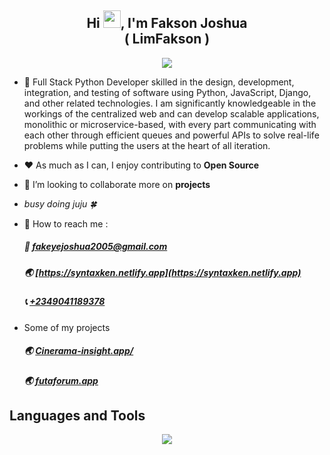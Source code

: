 <!-- _busy doing juju 🍀_
 
 my shrine is all-encompassing; so come, let's do juju together!

- to find me anywhere, just search for **opensaucerer**
- i create open tools people can use in their everyday life
- i try to advocate for more open-source development
- i'm currently experimenting with [these exciting ideas](https://abbrefy.xyz/projects)
- i'm probably giving *Rust* and *Julia* a run for my money
- i'm open to talking about anything and everything

[my résumé resides here](https://abbrefy.xyz/resumeng) -->





<h2 align="center">Hi <img src="https://media.giphy.com/media/hvRJCLFzcasrR4ia7z/giphy.gif" width="28">, I'm Fakson Joshua <br/> ( LimFakson ) <br/> </h2>

<p align="center">
  <a href="https://github.com/DenverCoder1/readme-typing-svg"><img src="https://readme-typing-svg.herokuapp.com?lines=Software+Engineer;Back+End+Engineer;Open%20Sorcerer&center=true&width=640&height=55"></a>
</p> 

- 🚧 Full Stack Python Developer skilled in the design, development, integration, and
testing of software using Python, JavaScript, Django, and other related
technologies. I am significantly knowledgeable in the workings of the centralized web
and can develop scalable applications, monolithic or microservice-based, with every
part communicating with each other through efficient queues and powerful APIs to
solve real-life problems while putting the users at the heart of all iteration.
- ❤️ As much as I can, I enjoy contributing to **Open Source**
- 👯 I’m looking to collaborate more on **projects**
- _busy doing juju 🍀_
  
- 💬 How to reach me :
    ##### 📧 [fakeyejoshua2005@gmail.com](mailto:fakeyejoshua2005@gmail.com)  
    ##### 🌏 [https://syntaxken.netlify.app](https://syntaxken.netlify.app)
    ##### 📞 [+2349041189378](tel:+2349041189378)

- Some of my projects  
    <!-- ##### 🌏 [emmyhcoin.com](https://emmyhcoin.com)
    ##### 🌏 [languvi.com](https://languvi.com) -->
    <!-- ##### 🌏 [perzsirentals.com](https://www.perzsirentals.com) -->
    ##### 🌏 [Cinerama-insight.app/](https://cinerama-insight.netlify.app/)
    ##### 🌏 [futaforum.app](https://futaforum.vercel.app)

## Languages and Tools
<p align="center">
  <a href="https://skillicons.dev">
    <img src="https://skillicons.dev/icons?i=django,react,python,mysql,mongodb,css,express,firebase,git,github,heroku,js,postman,docker,aws,postgres" />
  </a>
</p>


<!-- # 📊 GitHub Stats:
![](https://github-readme-streak-stats.herokuapp.com/?user=preciousken&theme=dark&hide_border=true)<br/>

---
[![](https://visitcount.itsvg.in/api?id=preciousken&icon=0&color=0)](https://visitcount.itsvg.in) -->

<!-- Proudly created with GPRM ( https://gprm.itsvg.in ) -->
